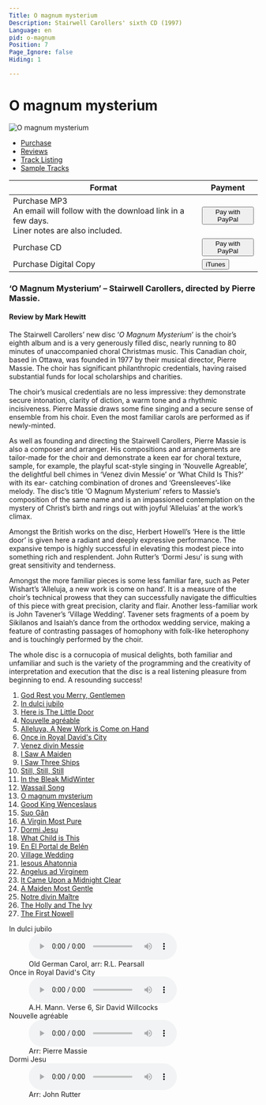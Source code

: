 ```yaml
---
Title: O magnum mysterium
Description: Stairwell Carollers' sixth CD (1997)
Language: en
pid: o-magnum
Position: 7
Page_Ignore: false
Hiding: 1

---
```

<div markdown="1" class="jumbotron">
  
  # O magnum mysterium #
  
<img alt="O magnum mysterium" src="%base_url%/assets/OMagnumMysterium-cover.jpg" class="cd-cover-image">

</div>
<ul class="nav nav-tabs">
<li class="active"><a data-toggle="tab" href="#purchase">Purchase</a></li>
<li><a data-toggle="tab" href="#reviews">Reviews</a></li>
<li><a data-toggle="tab" href="#tracklisting">Track Listing</a></li>
<li><a data-toggle="tab" href="#samples">Sample Tracks</a></li>
</ul>

<div class="tab-content">
  <div id="purchase" class="tab-pane active">

  <table>
	<thead>
	  <tr>
		<th>Format</th><th style="text-align:center;">Payment</td>
	  </tr>
</thead>
<tbody>
  <tr>
	<td>Purchase MP3<br>An email will follow with the download link in a few days.<br>Liner notes are also included.</td><td><button class="btn btn-primary" type="submit" href="paypal">Pay with PayPal</button></td>
  </tr>
  <tr>
	<td>Purchase CD</td><td> <button class="btn btn-primary" type="submit" href="paypal">Pay with PayPal</button></td>
  </tr>
  <tr>
	<td> 
	  Purchase Digital Copy</td><td><button class="btn btn-primary" type="submit" href="iTunes">iTunes</button> </td>
  </tr>
</tbody>
</table>

</div>

<div id="reviews" class="tab-pane">

<h3>‘O Magnum Mysterium’ – Stairwell Carollers, directed by Pierre Massie.</h3>
<h4>Review by Mark Hewitt</h4>
<p>
The Stairwell Carollers’ new disc ‘<i>O Magnum
Mysterium</i>’ is the choir’s eighth album and is a very
generously filled disc, nearly running to 80 minutes
of unaccompanied choral Christmas music. This
Canadian choir, based in Ottawa, was founded in
1977 by their musical director, Pierre Massie. The
choir has significant philanthropic credentials,
having raised substantial funds for local scholarships and charities.</p>
<p>
The choir’s musical credentials are no less impressive: they demonstrate secure intonation, clarity of diction, a warm tone and a rhythmic incisiveness. Pierre Massie draws some fine singing and a secure sense of ensemble from his choir. Even the most familiar carols are performed as if newly-minted.</p>
<p>
As well as founding and directing the Stairwell Carollers, Pierre Massie is also a composer and arranger. His compositions and arrangements are tailor-made for the choir and demonstrate a keen ear for choral texture, sample, for example, the playful scat-style singing in ‘Nouvelle Agreable’, the delightful bell chimes in ‘Venez divin Messie’ or ‘What Child Is This?’ with its ear- catching combination of drones and ‘Greensleeves’-like melody. The disc’s title ‘O Magnum Mysterium’ refers to Massie’s composition of the same name and is an impassioned
contemplation on the mystery of Christ’s birth and rings out with joyful ‘Alleluias’ at the work’s climax.</p>
<p>Amongst the British works on the disc, Herbert Howell’s ‘Here is the little door’ is given here a radiant and deeply expressive performance. The expansive tempo is highly successful in elevating this modest piece into something rich and resplendent. John Rutter’s ‘Dormi Jesu’ is sung with great sensitivity and tenderness.</p>
<p>Amongst the more familiar pieces is some less familiar fare, such as Peter Wishart’s ‘Alleluja, a new work is come on hand’. It is a measure of the choir’s technical prowess that they can successfully navigate the difficulties of this piece with great precision, clarity and flair. Another less-familiar work is John Tavener’s ‘Village Wedding’. Tavener sets fragments of a poem by Sikilanos and Isaiah’s dance from the orthodox wedding service, making a feature of contrasting passages of homophony with folk-like heterophony and is touchingly performed by the choir.</p>
<p>The whole disc is a cornucopia of musical delights, both familiar and unfamiliar and such is the variety of the programming and the creativity of interpretation and execution that the disc is a real listening pleasure from beginning to end. A resounding success!</p>
</div>

<div id="tracklisting" class="tab-pane">

<ol>
<li><a href="%base_url%/CDs/o-magnum-mysterium-lyrics#1">God Rest you Merry, Gentlemen</a></li>
<li><a href="%base_url%/CDs/o-magnum-mysterium-lyrics#2">In dulci jubilo</a></li>
<li><a href="%base_url%/CDs/o-magnum-mysterium-lyrics#3">Here is The Little Door</a></li>
<li><a href="%base_url%/CDs/o-magnum-mysterium-lyrics#4">Nouvelle agréable</a></li>
<li><a href="%base_url%/CDs/o-magnum-mysterium-lyrics#5">Alleluya, A New Work is Come on Hand</a></li>
<li><a href="%base_url%/CDs/o-magnum-mysterium-lyrics#6">Once in Royal David's City</a></li>
<li><a href="%base_url%/CDs/o-magnum-mysterium-lyrics#7">Venez divin Messie</a></li>
<li><a href="%base_url%/CDs/o-magnum-mysterium-lyrics#8">I Saw A Maiden</a></li>
<li><a href="%base_url%/CDs/o-magnum-mysterium-lyrics#9">I Saw Three Ships</a></li>
<li><a href="%base_url%/CDs/o-magnum-mysterium-lyrics#10">Still, Still, Still</a></li>
<li><a href="%base_url%/CDs/o-magnum-mysterium-lyrics#11">In the Bleak MidWinter</a></li>
<li><a href="%base_url%/CDs/o-magnum-mysterium-lyrics#12">Wassail Song</a></li>
<li><a href="%base_url%/CDs/o-magnum-mysterium-lyrics#13">O magnum mysterium</a></li>
<li><a href="%base_url%/CDs/o-magnum-mysterium-lyrics#14">Good King Wenceslaus</a></li>
<li><a href="%base_url%/CDs/o-magnum-mysterium-lyrics#15">Suo Gân</a></li>
<li><a href="%base_url%/CDs/o-magnum-mysterium-lyrics#16">A Virgin Most Pure</a></li>
<li><a href="%base_url%/CDs/o-magnum-mysterium-lyrics#17">Dormi Jesu</a></li>
<li><a href="%base_url%/CDs/o-magnum-mysterium-lyrics#18">What Child is This</a></li>
<li><a href="%base_url%/CDs/o-magnum-mysterium-lyrics#19">En El Portal de Belén</a></li>
<li><a href="%base_url%/CDs/o-magnum-mysterium-lyrics#20">Village Wedding</a></li>
<li><a href="%base_url%/CDs/o-magnum-mysterium-lyrics#21">Iesous Ahatonnia</a></li>
<li><a href="%base_url%/CDs/o-magnum-mysterium-lyrics#22">Angelus ad Virginem</a></li>
<li><a href="%base_url%/CDs/o-magnum-mysterium-lyrics#23">It Came Upon a Midnight Clear</a></li>
<li><a href="%base_url%/CDs/o-magnum-mysterium-lyrics#24">A Maiden Most Gentle</a></li>
<li><a href="%base_url%/CDs/o-magnum-mysterium-lyrics#25">Notre divin Maître</a></li>
<li><a href="%base_url%/CDs/o-magnum-mysterium-lyrics#26">The Holly and The Ivy</a></li>
<li><a href="%base_url%/CDs/o-magnum-mysterium-lyrics#27">The First Nowell</a></li>
</ol>

</div>

<div id="samples" class="tab-pane">
  <dl>
	<dt>In dulci jubilo</dt>
	<dd><audio controls name="In dulci jubilo" style="max-width: 100%; max-height: 100%;">
<source src="%base_url%/assets/In dulci jubilo.mp3" type="audio/mpeg">
	</audio></dd>
	<dd>Old German Carol, arr: R.L. Pearsall</dd>
		<dt>Once in Royal David's City</dt>
	<dd><audio controls name="Once in Royal David's City" style="max-width: 100%; max-height: 100%;">
<source src="%base_url%/assets/Once in Royal David's City.mp3" type="audio/mpeg">
	</audio></dd>
	<dd>A.H. Mann. Verse 6, Sir David Willcocks</dd>
	<dt>Nouvelle agréable</dt>
	<dd><audio controls name="Nouvelle agreable" style="max-width: 100%; max-height: 100%;">
<source src="%base_url%/assets/Nouvelle agreable.mp3" type="audio/mpeg">
	</audio></dd>
	<dd>Arr: Pierre Massie</dd>
			<dt>Dormi Jesu</dt>
	<dd><audio controls name="Dormi Jesu" style="max-width: 100%; max-height: 100%;">
<source src="%base_url%/assets/Dormi Jesu.mp3" type="audio/mpeg">
	</audio></dd>
	<dd>Arr: John Rutter</dd>
  </dl>
</div>

<div